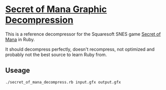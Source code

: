 # [Secret of Mana Graphic Decompression](http://wiki.superfamicom.org/snes/show/Seiken+Densetsu+2) #

This is a reference decompressor for the Squaresoft SNES game [Secret of Mana](http://superfamicom.org/info/seiken-densetsu-2) in Ruby.

It should decompress perfectly, doesn't recompress, not optimized and probably not the best source to learn Ruby from.

## Useage ##

    ./secret_of_mana_decompress.rb input.gfx output.gfx
